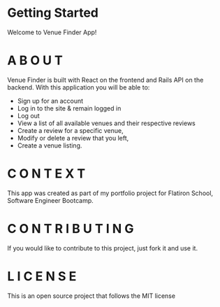 # Getting Started

Welcome to Venue Finder App!


A B O U T
=========
Venue Finder is built with React on the frontend and Rails API on the backend. With this application you will be able to:

- Sign up for an account
- Log in to the site & remain logged in
- Log out
- View a list of all available venues and their respective reviews
- Create a review for a specific venue,
- Modify or delete a review that you left,
- Create a venue listing.


C O N T E X T
=========
This app was created as part of my portfolio project for Flatiron School, Software Engineer Bootcamp.


C O N T R I B U T I N G
=========
If you would like to contribute to this project, just fork it and use it.


L I C E N S E
=========
This is an open source project that follows the MIT license
